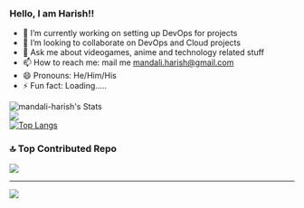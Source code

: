 ### Hello, I am Harish!!

- 🔭 I’m currently working on setting up DevOps for projects
- 👯 I’m looking to collaborate on DevOps and Cloud projects
- 💬 Ask me about videogames, anime and technology related stuff
- 📫 How to reach me: mail me mandali.harish@gmail.com
- 😄 Pronouns: He/Him/His
- ⚡ Fun fact: Loading.....

![mandali-harish's Stats](https://github-readme-stats.vercel.app/api?username=mandali-harish&theme=vue-dark&show_icons=true&hide_border=true&count_private=true)<br/>
![](https://github-readme-streak-stats.herokuapp.com/?user=mandali-harish&theme=dark&hide_border=true)<br/>
[![Top Langs](https://github-readme-stats.vercel.app/api/top-langs/?username=mandali-harish&layout=compact&theme=vision-friendly-dark)](https://github.com/mandali-harish/github-readme-stats)


### 🔝 Top Contributed Repo
![](https://github-contributor-stats.vercel.app/api?username=mandali-harish&limit=5&theme=onedark&combine_all_yearly_contributions=true)

---
[![](https://visitcount.itsvg.in/api?id=saikiranpi&icon=5&color=0)](https://visitcount.itsvg.in)
